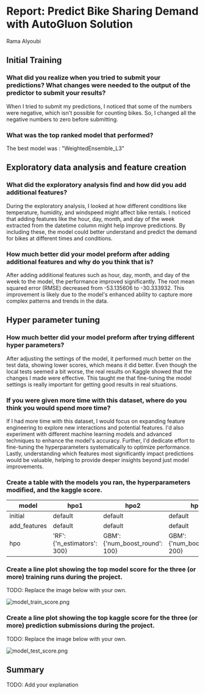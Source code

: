 # Report: Predict Bike Sharing Demand with AutoGluon Solution
Rama Alyoubi

## Initial Training
### What did you realize when you tried to submit your predictions? What changes were needed to the output of the predictor to submit your results?
When I tried to submit my predictions, I noticed that some of the numbers were negative, which isn't possible for counting bikes. So, I changed all the negative numbers to zero before submitting.

### What was the top ranked model that performed?
The best model was : "WeightedEnsemble_L3"

## Exploratory data analysis and feature creation
### What did the exploratory analysis find and how did you add additional features?
During the exploratory analysis, I looked at how different conditions like temperature, humidity, and windspeed might affect bike rentals. I noticed that adding features like the hour, day, month, and day of the week extracted from the datetime column might help improve predictions. By including these, the model could better understand and predict the demand for bikes at different times and conditions.

### How much better did your model preform after adding additional features and why do you think that is?
After adding additional features such as hour, day, month, and day of the week to the model, the performance improved significantly. The root mean squared error (RMSE) decreased from -53.135606 to -30.333932. This improvement is likely due to the model's enhanced ability to capture more complex patterns and trends in the data.

## Hyper parameter tuning
### How much better did your model preform after trying different hyper parameters?
After adjusting the settings of the model, it performed much better on the test data, showing lower scores, which means it did better. Even though the local tests seemed a bit worse, the real results on Kaggle showed that the changes I made were effective. This taught me that fine-tuning the model settings is really important for getting good results in real situations.

### If you were given more time with this dataset, where do you think you would spend more time?
If I had more time with this dataset, I would focus on expanding feature engineering to explore new interactions and potential features. I'd also experiment with different machine learning models and advanced techniques to enhance the model's accuracy. Further, I'd dedicate effort to fine-tuning the hyperparameters systematically to optimize performance. Lastly, understanding which features most significantly impact predictions would be valuable, helping to provide deeper insights beyond just model improvements.

### Create a table with the models you ran, the hyperparameters modified, and the kaggle score.
|model|hpo1|hpo2|hpo3|score|
|--|--|--|--|--|
|initial|default|default|default|1.80541|
|add_features|default|default|default|0.62215|
|hpo|'RF': {'n_estimators': 300}|GBM': {'num_boost_round': 100}|GBM': {'num_boost_round': 200}|0.47943|

### Create a line plot showing the top model score for the three (or more) training runs during the project.

TODO: Replace the image below with your own.

![model_train_score.png](img/model_train_score.png)

### Create a line plot showing the top kaggle score for the three (or more) prediction submissions during the project.

TODO: Replace the image below with your own.

![model_test_score.png](img/model_test_score.png)

## Summary
TODO: Add your explanation
